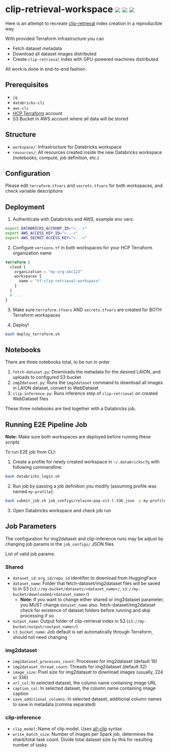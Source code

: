 # clip-retrieval-workspace ![](https://img.shields.io/badge/Databricks-FF3621?logo=Databricks&logoColor=white) ![](https://img.shields.io/badge/Amazon_Web_Services-FF9900) ![](https://img.shields.io/badge/Terraform-7B42BC?logo=terraform&logoColor=white)

Here is an attempt to recreate [clip-retrieval](https://github.com/rom1504/clip-retrieval) index creation in a reproducible way

With provided Terraform infrastructure you can

- Fetch dataset metadata
- Download all dataset images distributed
- Create `clip-retrieval` index with GPU-powered machines distributed

All work is done in end-to-end fashion.

## Prerequisites

- `jq`
- `databricks-cli`
- `aws-cli`
- [HCP Terraform](https://app.terraform.io) account
- S3 Bucket in AWS account where all data will be stored

## Structure

- `workspace/`: Infrastructure for Databricks workspace
- `resources/`: All resources created inside the new Databricks workspace (notebooks, compute, job definition, etc.)

## Configuration

Please edit `terraform.tfvars` and `secrets.tfvars` for both workspaces, and check variable descriptions

## Deployment

1. Authenticate with Databricks and AWS, example env vars:

``` bash
export DATABRICKS_ACCOUNT_ID="<...>"
export AWS_ACCESS_KEY_ID="<...>"
export AWS_SECRET_ACCESS_KEY="<...>"
```

2. Configure `versions.tf` in both workspaces for your HCP Terraform organization name

```terraform
terraform {
  cloud {
    organization = "my-org-abc123"
    workspaces {
      name = "tf-clip-retrieval-workspace"
    }
  }
  # ...
}
```

3. Make sure `terraform.tfvars` AND `secrets.tfvars` are created for BOTH Terraform workspaces

4. Deploy!

``` bash
bash deploy_terraform.sh
```

## Notebooks

There are three notebooks total, to be run in order

1. `fetch-dataset.py`: Downloads the metadata for the desired LAION, and uploads to configured S3 bucket
2. `img2dataset.py`: Runs the `img2dataset` command to download all images in LAION dataset, convert to WebDataset
3. `clip-inference.py`: Runs inference step of `clip-retrieval` on created WebDataset files

These three notebooks are tied together with a Databricks job.

## Running E2E Pipeline Job

**Note:** Make sure both workspaces are deployed before running these scripts

To run E2E job from CLI:

1. Create a profile for newly created workspace in `~/.databrickscfg` with following commandline:

``` bash
bash databricks_login.sh
```

2. Run job by passing a job definition you modify (assuming profile was named `my-profile`):

```bash
bash submit_job.sh job_configs/relaion-pop-vit-l-336.json -p my-profile
```

3. Open Databricks workspace and check job run

## Job Parameters

The configuration for img2dataset and clip-inference runs may be adjust by changing job params in the `job_configs/` JSON files

List of valid job params:

### Shared

- `dataset_id`: `org_id/repo_id` identifier to download from HuggingFace 
- `dataset_name`: Folder that fetch-dataset/img2dataset files will be saved to in S3 (`s3://my-bucket/datasets/<dataset_name>/`, `s3://my-bucket/downloaded/<dataset_name>/`)
  + **Note:** If you want to change either shared or img2dataset parameter, you MUST change `dataset_name` also. fetch-dataset/img2dataset check for existence of dataset folders before running and skip processing if so
- `output_name`: Output folder of clip-retrieval index in S3 (`s3://my-bucket/output/<output_name>/`)
- `s3_bucket_name`: Job default is set automatically through Terraform, should not need changing

### img2dataset

- `img2dataset_processes_count`: Processes for img2dataset (default 16)
- `img2dataset_thread_count`: Threads for img2dataset (default 32)
- `image_size`: Pixel size for img2dataset to download images (usually, 224 or 336)
- `url_col`: In selected dataset, the column name containing image URL
- `caption_col`: In selected dataset, the column name containing image caption
- `save_additional_columns`: In selected dataset, additional column names to save in metadata (comma separated)

### clip-inference

- `clip_model`: Name of clip model. Uses [all-clip](https://github.com/data2ml/all-clip?tab=readme-ov-file#supported-models) syntax
- `write_batch_size`: Number of images per Spark job, determines the shard/total task count. Divide total dataset size by this for resulting number of tasks
